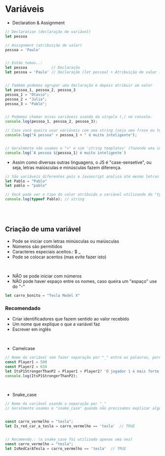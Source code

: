 # Variáveis

- Declaration & Assignment 
```js
// Declaration (declaração de variável)
let pessoa

// Assignment (atribuição de valor)
pessoa = 'Paulo'


// Então temos..:
let pessoa           // Declaração
let pessoa = 'Paulo' // Declaração (let pessoa) + Atribuição de valor ("Paulo")


// Também podemos agrupar uma declaração e depois atribuir um valor
let pessoa_1, pessoa_2, pessoa_3
pessoa_1 = "Otavio";
pessoa_2 = "Julia";
pessoa_3 = "Pablo"; 


// Podemos chamar essas variáveis usando da vírgula (,) no console.
console.log(pessoa_1, pessoa_2, pessoa_3);

// Caso você queira usar variáveis com uma string (seja uma frase ou texto), você pode concatenar, usando do 'mais' (+)
console.log("A pessoa" + pessoa_1 + " é muito inteligente");


// Geralmente não usamos o "+" e sim 'string templates' (fazendo uma interpolação). O cifrão e as chaves são usados para chamar variáveis, mas támbem podem fazer outras coisas, como por exemplo cálculos e etc..
console.log(`A pessoa ${pessoa_1} é muito inteligente`)
```



- Assim como diversas outras linguagens, o JS é "case-sensetive", ou seja, letras maiúsculas e minúsculas fazem diferença.
```js
// São variáveis diferentes pois o Javascript analisa até mesmo letras minúsculas e maiúsculas nos identificadores.
let Pablo = "Pablo"
let pablo = "pablo" 

// Você pode ver o tipo do valor atribuido a variável utilizando do "typeof"
console.log(typeof Pablo); // string
```

</br>
</br>


## Criação de uma variável 
* Pode se iniciar com letras minúsculas ou maiúsculas
* Números são permitidos
* Caracteres especiais aceitos.: $  _ 
* Pode se colocar acentos (mas evite fazer isto)

</br>

* NÃO se pode iniciar com números 
* NÃO pode haver espaço entre os nomes, caso queira um "espaço" use do "-"
```js
let carro_bonito = "Tesla Model X"
``` 

### Recomendado 
* Criar identificadores que fazem sentido ao valor recebido
* Um nome que explique o que a variável faz
* Escrever em inglês

</br>

* Camelcase
```js
// Nome da variável sem fazer separação por "_" entre as palavras, porém usando letras maiúsculas
const Player1 = 500
const Player2 = 634  
let ItsP1StrongerThanP2 = Player1 > Player2? 'O jogador 1 é mais forte do que o jogador 2' : 'O jogador 1 não é mais forte que o jogador 2'
console.log(ItsP1StrongerThanP2);
```

</br>

* Snake_case
```js
// Nome da variável usando a separação por "_"
// Geralmente usamos o "snake_case" quando não precisamos explicar algo, apenas separar palavras


const carro_vermelho = "tesla";
let Is_red_car_a_tesla = carro_vermelho == 'tesla'  // TRUE


// Recomendo.: (o snake_case foi utilizado apenas uma vez)
const carro_vermelho = "tesla";
let IsRedCarATesla = carro_vermelho == 'tesla'  // TRUE
```



